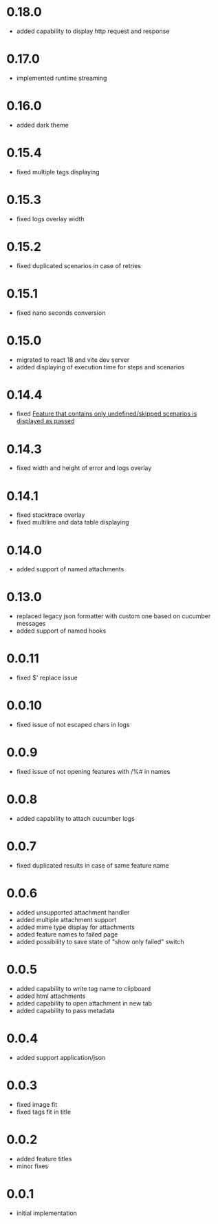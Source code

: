 # 0.18.0
- added capability to display http request and response

# 0.17.0
- implemented runtime streaming

# 0.16.0
- added dark theme

# 0.15.4
- fixed multiple tags displaying

# 0.15.3
- fixed logs overlay width

# 0.15.2
- fixed duplicated scenarios in case of retries

# 0.15.1
- fixed nano seconds conversion

# 0.15.0
- migrated to react 18 and vite dev server
- added displaying of execution time for steps and scenarios
  
# 0.14.4
- fixed [Feature that contains only undefined/skipped scenarios is displayed as passed](https://github.com/qavajs/html-formatter/issues/36)

# 0.14.3
- fixed width and height of error and logs overlay

# 0.14.1
- fixed stacktrace overlay
- fixed multiline and data table displaying

# 0.14.0
- added support of named attachments

# 0.13.0
- replaced legacy json formatter with custom one based on cucumber messages
- added support of named hooks

# 0.0.11
- fixed $' replace issue

# 0.0.10
- fixed issue of not escaped chars in logs

# 0.0.9
- fixed issue of not opening features with /%# in names

# 0.0.8
- added capability to attach cucumber logs

# 0.0.7
- fixed duplicated results in case of same feature name

# 0.0.6
- added unsupported attachment handler
- added multiple attachment support
- added mime type display for attachments
- added feature names to failed page
- added possibility to save state of "show only failed" switch

# 0.0.5
- added capability to write tag name to clipboard
- added html attachments
- added capability to open attachment in new tab
- added capability to pass metadata       

# 0.0.4
- added support application/json

# 0.0.3
- fixed image fit
- fixed tags fit in title

# 0.0.2
- added feature titles
- minor fixes

# 0.0.1
- initial implementation
